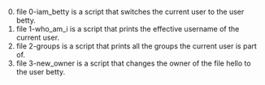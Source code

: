 0. file 0-iam_betty is a script that switches the current user to the user betty.
1. file 1-who_am_i is a script that prints the effective username of the current user.
2. file 2-groups is a script that prints all the groups the current user is part of.
3. file 3-new_owner is a script that changes the owner of the file hello to the user betty.
